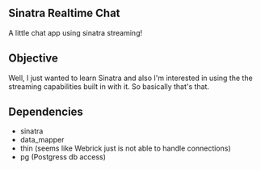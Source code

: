 Sinatra Realtime Chat
---------------------

A little chat app using sinatra streaming!

Objective 
---------

Well, I just wanted to learn Sinatra and also I'm interested in using the the streaming capabilities built in with it. 
So basically that's that.

Dependencies
------------

* sinatra
* data_mapper
* thin (seems like Webrick just is not able to handle connections)
* pg (Postgress db access)